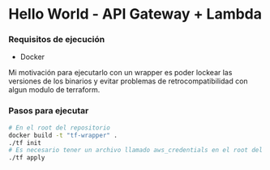 # Hello World - API Gateway + Lambda

### Requisitos de ejecución

- Docker

Mi motivación para ejecutarlo con un wrapper es poder lockear las versiones de los binarios y evitar problemas de retrocompatibilidad con algun modulo de terraform.


### Pasos para ejecutar

```bash
# En el root del repositorio
docker build -t "tf-wrapper" .
./tf init
# Es necesario tener un archivo llamado aws_credentials en el root del repositorio que posteriormente se monta en el container del wrapper
./tf apply
```